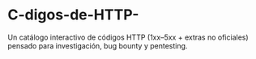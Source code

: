 # C-digos-de-HTTP-
Un catálogo interactivo de códigos HTTP (1xx–5xx + extras no oficiales) pensado para investigación, bug bounty y pentesting. 
